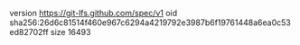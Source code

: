 version https://git-lfs.github.com/spec/v1
oid sha256:26d6c81514f460e967c6294a4219792e3987b6f19761448a6ea0c53ed82702ff
size 16493
